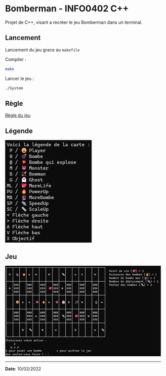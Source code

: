 # Bomberman - INFO0402 C++

Projet de C++, visant a recréer le jeu Bomberman dans un terminal.

## Lancement
Lancement du jeu grace au `makefile`

Compiler :
```bash
make
```

Lancer le jeu :
```bash
./System
```

## Règle
[Règle du jeu](/code/regles.md)

## Légende
![alt text](images/image_legende.png)

## Jeu
![alt text](images/image_jeu.png)

***
**Date**: 10/02/2022
